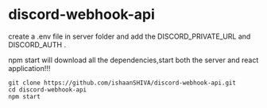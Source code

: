 # discord-webhook-api

create a .env file in server folder and add the DISCORD_PRIVATE_URL and DISCORD_AUTH .

npm start will download all the dependencies,start both the server and react application!!!
```
git clone https://github.com/ishaanSHIVA/discord-webhook-api.git
cd discord-webhook-api
npm start
```
